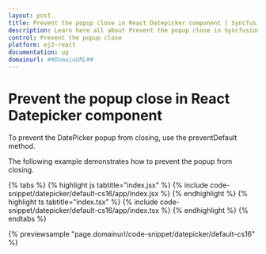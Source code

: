 ```yaml
---
layout: post
title: Prevent the popup close in React Datepicker component | Syncfusion
description: Learn here all about Prevent the popup close in Syncfusion React Datepicker component of Syncfusion Essential JS 2 and more.
control: Prevent the popup close 
platform: ej2-react
documentation: ug
domainurl: ##DomainURL##
---
```


# Prevent the popup close in React Datepicker component

To prevent the DatePicker popup from closing, use the preventDefault method.

The following example demonstrates how to prevent the popup from closing.

{% tabs %}
{% highlight js tabtitle="index.jsx" %}
{% include code-snippet/datepicker/default-cs16/app/index.jsx %}
{% endhighlight %}
{% highlight ts tabtitle="index.tsx" %}
{% include code-snippet/datepicker/default-cs16/app/index.tsx %}
{% endhighlight %}
{% endtabs %}

 {% previewsample "page.domainurl/code-snippet/datepicker/default-cs16" %}